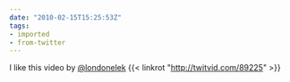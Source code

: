 ```yaml
---
date: "2010-02-15T15:25:53Z"
tags:
- imported
- from-twitter
---
```

I like this video by [@londonelek](/twitter/#/londonelek) {{< linkrot "http://twitvid.com/89225" >}}
